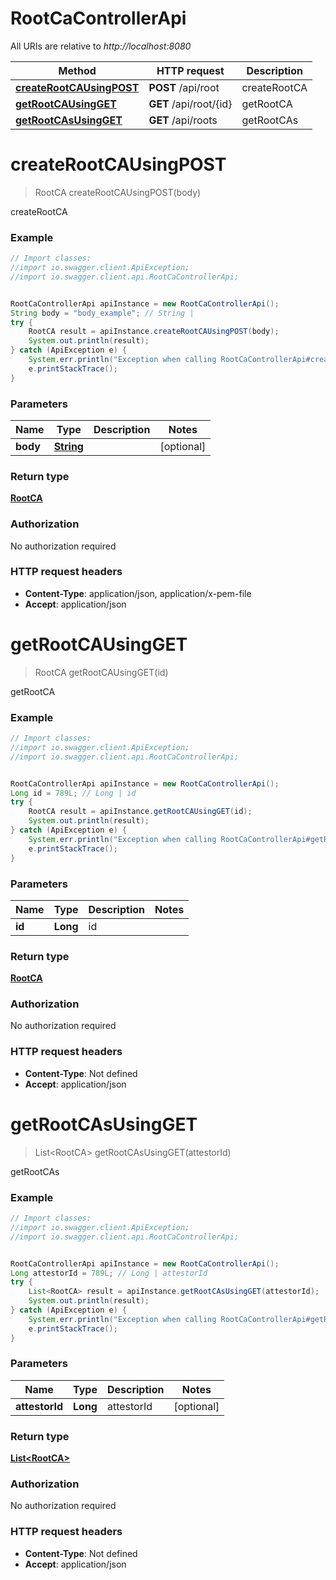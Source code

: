 # RootCaControllerApi

All URIs are relative to *http://localhost:8080*

Method | HTTP request | Description
------------- | ------------- | -------------
[**createRootCAUsingPOST**](RootCaControllerApi.md#createRootCAUsingPOST) | **POST** /api/root | createRootCA
[**getRootCAUsingGET**](RootCaControllerApi.md#getRootCAUsingGET) | **GET** /api/root/{id} | getRootCA
[**getRootCAsUsingGET**](RootCaControllerApi.md#getRootCAsUsingGET) | **GET** /api/roots | getRootCAs

<a name="createRootCAUsingPOST"></a>
# **createRootCAUsingPOST**
> RootCA createRootCAUsingPOST(body)

createRootCA

### Example
```java
// Import classes:
//import io.swagger.client.ApiException;
//import io.swagger.client.api.RootCaControllerApi;


RootCaControllerApi apiInstance = new RootCaControllerApi();
String body = "body_example"; // String | 
try {
    RootCA result = apiInstance.createRootCAUsingPOST(body);
    System.out.println(result);
} catch (ApiException e) {
    System.err.println("Exception when calling RootCaControllerApi#createRootCAUsingPOST");
    e.printStackTrace();
}
```

### Parameters

Name | Type | Description  | Notes
------------- | ------------- | ------------- | -------------
 **body** | [**String**](String.md)|  | [optional]

### Return type

[**RootCA**](RootCA.md)

### Authorization

No authorization required

### HTTP request headers

 - **Content-Type**: application/json, application/x-pem-file
 - **Accept**: application/json

<a name="getRootCAUsingGET"></a>
# **getRootCAUsingGET**
> RootCA getRootCAUsingGET(id)

getRootCA

### Example
```java
// Import classes:
//import io.swagger.client.ApiException;
//import io.swagger.client.api.RootCaControllerApi;


RootCaControllerApi apiInstance = new RootCaControllerApi();
Long id = 789L; // Long | id
try {
    RootCA result = apiInstance.getRootCAUsingGET(id);
    System.out.println(result);
} catch (ApiException e) {
    System.err.println("Exception when calling RootCaControllerApi#getRootCAUsingGET");
    e.printStackTrace();
}
```

### Parameters

Name | Type | Description  | Notes
------------- | ------------- | ------------- | -------------
 **id** | **Long**| id |

### Return type

[**RootCA**](RootCA.md)

### Authorization

No authorization required

### HTTP request headers

 - **Content-Type**: Not defined
 - **Accept**: application/json

<a name="getRootCAsUsingGET"></a>
# **getRootCAsUsingGET**
> List&lt;RootCA&gt; getRootCAsUsingGET(attestorId)

getRootCAs

### Example
```java
// Import classes:
//import io.swagger.client.ApiException;
//import io.swagger.client.api.RootCaControllerApi;


RootCaControllerApi apiInstance = new RootCaControllerApi();
Long attestorId = 789L; // Long | attestorId
try {
    List<RootCA> result = apiInstance.getRootCAsUsingGET(attestorId);
    System.out.println(result);
} catch (ApiException e) {
    System.err.println("Exception when calling RootCaControllerApi#getRootCAsUsingGET");
    e.printStackTrace();
}
```

### Parameters

Name | Type | Description  | Notes
------------- | ------------- | ------------- | -------------
 **attestorId** | **Long**| attestorId | [optional]

### Return type

[**List&lt;RootCA&gt;**](RootCA.md)

### Authorization

No authorization required

### HTTP request headers

 - **Content-Type**: Not defined
 - **Accept**: application/json

